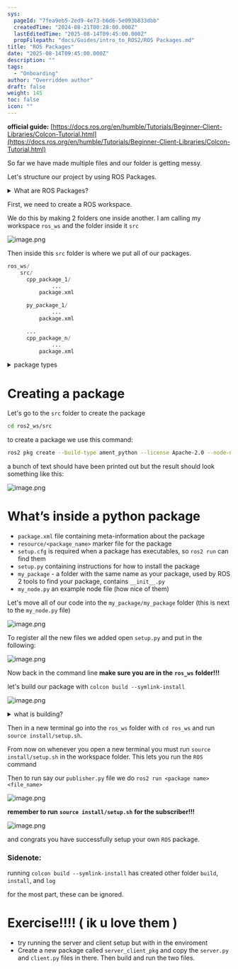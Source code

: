 ```yaml
---
sys:
  pageId: "7fea9eb5-2ed9-4e73-b6d6-5e093b833dbb"
  createdTime: "2024-08-21T00:28:00.000Z"
  lastEditedTime: "2025-08-14T09:45:00.000Z"
  propFilepath: "docs/Guides/intro_to_ROS2/ROS Packages.md"
title: "ROS Packages"
date: "2025-08-14T09:45:00.000Z"
description: ""
tags:
  - "Onboarding"
author: "Overridden author"
draft: false
weight: 145
toc: false
icon: ""
---
```


**official guide:** [https://docs.ros.org/en/humble/Tutorials/Beginner-Client-Libraries/Colcon-Tutorial.html](https://docs.ros.org/en/humble/Tutorials/Beginner-Client-Libraries/Colcon-Tutorial.html)

So far we have made multiple files and our folder is getting messy.

Let's structure our project by using ROS Packages.

<details>
      <summary>What are ROS Packages?</summary>
      ROS Packages are, as the name implies, packages of code that are highly sharable between ROS developers.
  </details>

First, we need to create a ROS workspace.

We do this by making 2 folders one inside another. I am calling my workspace `ros_ws` and the folder inside it `src`

![image.png](https://prod-files-secure.s3.us-west-2.amazonaws.com/d518164a-d88e-44d1-a4ee-3adb3bd8bce0/70706947-fd18-4537-a67b-e12946812d31/image.png?X-Amz-Algorithm=AWS4-HMAC-SHA256&X-Amz-Content-Sha256=UNSIGNED-PAYLOAD&X-Amz-Credential=ASIAZI2LB466U7E6527O%2F20250815%2Fus-west-2%2Fs3%2Faws4_request&X-Amz-Date=20250815T101008Z&X-Amz-Expires=3600&X-Amz-Security-Token=IQoJb3JpZ2luX2VjEBEaCXVzLXdlc3QtMiJHMEUCIQCorGzPrIAJ6TbrRFl96GdW1QiY6f56rjze7g0Q4rA3fQIgQaioxpfOhfKBppIdwFazpHVbiY5qp%2BUHUo5blgnAQUMq%2FwMIWhAAGgw2Mzc0MjMxODM4MDUiDMJPndjsPm25WkpBxSrcAwsqUIYvvFnpjp5g4HF9sIX%2F%2F8%2FEaunw0PMRF4v4pZhRX8FmvBu98P9bUmHvw0en%2BZUZkO6Ansik9ngY4h5PzT5KKmj%2Fvjz7KD8lMH9PeSpThwJSZYM75kCUuGI97%2FS8e0i5WSa9a7wiins1BnbHo72isDs7F8OklJywytLf%2BsCTaDIOeu%2B3ULTCOjbCb2cHPENQj1fkw80boJBSaWtSrOJESnJPqdKHZepno3S3w67ttIYj%2FS%2FGmrgmnuVRiyweuaUCKd1jgOuDcH4%2Bl6LGcGD0LbqPXbdg5vGyoFln84q4tWlHqKtRJt6t93VEfLej0gh7g3Jee%2Fv4g7mvYgi4JFPwrtd3gJHFfCz8FSBwhMKB48uqgg5v%2FV%2BwTe%2B9RXtkziyWksTDHEM9AzLyF5n8Y9vuJ1sIjp2tHSe6pGxO6RjNjbGohZHaRjL7w9xsGn9n97xeawD0QQ5AceHb4N2SyKmdlho1TFyR%2Bmpfh8f7%2FgxZgOYeQdh6TDvV5nwHwgcnT9a%2BbuQ4BMvfdmFi6hUAoguPXa1xbToeM7WcUvVZJjY%2BPi%2FGlmgBPOciSyKT9J%2BrZUudPMxQGRICvyhgQj7IJPhvScy%2BiYC2ovbDJuTntr0%2Fue1oVY9jBiqhWEQ7ML%2Fu%2B8QGOqUB6GIGgBOYD%2FGGQZTjpjaaHZdXIal5AdA1eISJ5xgoTAPy271H7gDej5Pdgd0jFkdXBmtzNt9CEGzvELMrGabOyPMo7S%2FVE8wz1JlpZq4xgvAqi%2FeXHZ2iGEgT4p9g%2FUKJqdACAe5otBSHIctdqSp78U3nw72W7ffweBidDGAxMwB0kx8isChhpIcrp%2F1L1zK69cO36E0KovY20OMMhTtXS03oZQhN&X-Amz-Signature=c98c15ea8dc093185be4945f912239ca2c5e429b1fd5b1e280ff4f09b576fc04&X-Amz-SignedHeaders=host&x-amz-checksum-mode=ENABLED&x-id=GetObject)

Then inside this `src` folder is where we put all of our packages.

```python
ros_ws/
    src/
      cpp_package_1/
		      ...
          package.xml

      py_package_1/
		      ...
          package.xml

      ...
      cpp_package_n/
		      ...
          package.xml

```

<details>
      <summary>package types</summary>
      packages can be either `C++` or python.
  </details>

# Creating a package

Let's go to the `src` folder to create the package

```bash
cd ros2_ws/src
```

to create a package we use this command:

```bash
ros2 pkg create --build-type ament_python --license Apache-2.0 --node-name my_node my_package
```

a bunch of text should have been printed out but the result should look something like this:

![image.png](https://prod-files-secure.s3.us-west-2.amazonaws.com/d518164a-d88e-44d1-a4ee-3adb3bd8bce0/e6cf1e3f-8512-4a3e-b131-079f800bf3e8/image.png?X-Amz-Algorithm=AWS4-HMAC-SHA256&X-Amz-Content-Sha256=UNSIGNED-PAYLOAD&X-Amz-Credential=ASIAZI2LB466U7E6527O%2F20250815%2Fus-west-2%2Fs3%2Faws4_request&X-Amz-Date=20250815T101008Z&X-Amz-Expires=3600&X-Amz-Security-Token=IQoJb3JpZ2luX2VjEBEaCXVzLXdlc3QtMiJHMEUCIQCorGzPrIAJ6TbrRFl96GdW1QiY6f56rjze7g0Q4rA3fQIgQaioxpfOhfKBppIdwFazpHVbiY5qp%2BUHUo5blgnAQUMq%2FwMIWhAAGgw2Mzc0MjMxODM4MDUiDMJPndjsPm25WkpBxSrcAwsqUIYvvFnpjp5g4HF9sIX%2F%2F8%2FEaunw0PMRF4v4pZhRX8FmvBu98P9bUmHvw0en%2BZUZkO6Ansik9ngY4h5PzT5KKmj%2Fvjz7KD8lMH9PeSpThwJSZYM75kCUuGI97%2FS8e0i5WSa9a7wiins1BnbHo72isDs7F8OklJywytLf%2BsCTaDIOeu%2B3ULTCOjbCb2cHPENQj1fkw80boJBSaWtSrOJESnJPqdKHZepno3S3w67ttIYj%2FS%2FGmrgmnuVRiyweuaUCKd1jgOuDcH4%2Bl6LGcGD0LbqPXbdg5vGyoFln84q4tWlHqKtRJt6t93VEfLej0gh7g3Jee%2Fv4g7mvYgi4JFPwrtd3gJHFfCz8FSBwhMKB48uqgg5v%2FV%2BwTe%2B9RXtkziyWksTDHEM9AzLyF5n8Y9vuJ1sIjp2tHSe6pGxO6RjNjbGohZHaRjL7w9xsGn9n97xeawD0QQ5AceHb4N2SyKmdlho1TFyR%2Bmpfh8f7%2FgxZgOYeQdh6TDvV5nwHwgcnT9a%2BbuQ4BMvfdmFi6hUAoguPXa1xbToeM7WcUvVZJjY%2BPi%2FGlmgBPOciSyKT9J%2BrZUudPMxQGRICvyhgQj7IJPhvScy%2BiYC2ovbDJuTntr0%2Fue1oVY9jBiqhWEQ7ML%2Fu%2B8QGOqUB6GIGgBOYD%2FGGQZTjpjaaHZdXIal5AdA1eISJ5xgoTAPy271H7gDej5Pdgd0jFkdXBmtzNt9CEGzvELMrGabOyPMo7S%2FVE8wz1JlpZq4xgvAqi%2FeXHZ2iGEgT4p9g%2FUKJqdACAe5otBSHIctdqSp78U3nw72W7ffweBidDGAxMwB0kx8isChhpIcrp%2F1L1zK69cO36E0KovY20OMMhTtXS03oZQhN&X-Amz-Signature=c36280fd84cf1720976494311e5a59e9b053174cf47e52c60705326e4ae9be72&X-Amz-SignedHeaders=host&x-amz-checksum-mode=ENABLED&x-id=GetObject)

# What’s inside a python package

- `package.xml` file containing meta-information about the package
- `resource/<package_name>` marker file for the package
- `setup.cfg` is required when a package has executables, so `ros2 run` can find them
- `setup.py` containing instructions for how to install the package
- `my_package` - a folder with the same name as your package, used by ROS 2 tools to find your package, contains `__init__.py`
- `my_node.py` an example node file (how nice of them)

Let's move all of our code into the `my_package/my_package` folder (this is next to the `my_node.py` file)

![image.png](https://prod-files-secure.s3.us-west-2.amazonaws.com/d518164a-d88e-44d1-a4ee-3adb3bd8bce0/9ce58f11-0da9-4d3e-b86d-506a9685d378/image.png?X-Amz-Algorithm=AWS4-HMAC-SHA256&X-Amz-Content-Sha256=UNSIGNED-PAYLOAD&X-Amz-Credential=ASIAZI2LB466U7E6527O%2F20250815%2Fus-west-2%2Fs3%2Faws4_request&X-Amz-Date=20250815T101008Z&X-Amz-Expires=3600&X-Amz-Security-Token=IQoJb3JpZ2luX2VjEBEaCXVzLXdlc3QtMiJHMEUCIQCorGzPrIAJ6TbrRFl96GdW1QiY6f56rjze7g0Q4rA3fQIgQaioxpfOhfKBppIdwFazpHVbiY5qp%2BUHUo5blgnAQUMq%2FwMIWhAAGgw2Mzc0MjMxODM4MDUiDMJPndjsPm25WkpBxSrcAwsqUIYvvFnpjp5g4HF9sIX%2F%2F8%2FEaunw0PMRF4v4pZhRX8FmvBu98P9bUmHvw0en%2BZUZkO6Ansik9ngY4h5PzT5KKmj%2Fvjz7KD8lMH9PeSpThwJSZYM75kCUuGI97%2FS8e0i5WSa9a7wiins1BnbHo72isDs7F8OklJywytLf%2BsCTaDIOeu%2B3ULTCOjbCb2cHPENQj1fkw80boJBSaWtSrOJESnJPqdKHZepno3S3w67ttIYj%2FS%2FGmrgmnuVRiyweuaUCKd1jgOuDcH4%2Bl6LGcGD0LbqPXbdg5vGyoFln84q4tWlHqKtRJt6t93VEfLej0gh7g3Jee%2Fv4g7mvYgi4JFPwrtd3gJHFfCz8FSBwhMKB48uqgg5v%2FV%2BwTe%2B9RXtkziyWksTDHEM9AzLyF5n8Y9vuJ1sIjp2tHSe6pGxO6RjNjbGohZHaRjL7w9xsGn9n97xeawD0QQ5AceHb4N2SyKmdlho1TFyR%2Bmpfh8f7%2FgxZgOYeQdh6TDvV5nwHwgcnT9a%2BbuQ4BMvfdmFi6hUAoguPXa1xbToeM7WcUvVZJjY%2BPi%2FGlmgBPOciSyKT9J%2BrZUudPMxQGRICvyhgQj7IJPhvScy%2BiYC2ovbDJuTntr0%2Fue1oVY9jBiqhWEQ7ML%2Fu%2B8QGOqUB6GIGgBOYD%2FGGQZTjpjaaHZdXIal5AdA1eISJ5xgoTAPy271H7gDej5Pdgd0jFkdXBmtzNt9CEGzvELMrGabOyPMo7S%2FVE8wz1JlpZq4xgvAqi%2FeXHZ2iGEgT4p9g%2FUKJqdACAe5otBSHIctdqSp78U3nw72W7ffweBidDGAxMwB0kx8isChhpIcrp%2F1L1zK69cO36E0KovY20OMMhTtXS03oZQhN&X-Amz-Signature=f700cc23408d491bbe24b05fddef1446b83edd600377b1a846f05f6d27d4fcf7&X-Amz-SignedHeaders=host&x-amz-checksum-mode=ENABLED&x-id=GetObject)

To register all the new files we added open `setup.py` and put in the following:

![image.png](https://prod-files-secure.s3.us-west-2.amazonaws.com/d518164a-d88e-44d1-a4ee-3adb3bd8bce0/1cd7c262-4cae-4496-9d75-c178537d24a2/image.png?X-Amz-Algorithm=AWS4-HMAC-SHA256&X-Amz-Content-Sha256=UNSIGNED-PAYLOAD&X-Amz-Credential=ASIAZI2LB466U7E6527O%2F20250815%2Fus-west-2%2Fs3%2Faws4_request&X-Amz-Date=20250815T101008Z&X-Amz-Expires=3600&X-Amz-Security-Token=IQoJb3JpZ2luX2VjEBEaCXVzLXdlc3QtMiJHMEUCIQCorGzPrIAJ6TbrRFl96GdW1QiY6f56rjze7g0Q4rA3fQIgQaioxpfOhfKBppIdwFazpHVbiY5qp%2BUHUo5blgnAQUMq%2FwMIWhAAGgw2Mzc0MjMxODM4MDUiDMJPndjsPm25WkpBxSrcAwsqUIYvvFnpjp5g4HF9sIX%2F%2F8%2FEaunw0PMRF4v4pZhRX8FmvBu98P9bUmHvw0en%2BZUZkO6Ansik9ngY4h5PzT5KKmj%2Fvjz7KD8lMH9PeSpThwJSZYM75kCUuGI97%2FS8e0i5WSa9a7wiins1BnbHo72isDs7F8OklJywytLf%2BsCTaDIOeu%2B3ULTCOjbCb2cHPENQj1fkw80boJBSaWtSrOJESnJPqdKHZepno3S3w67ttIYj%2FS%2FGmrgmnuVRiyweuaUCKd1jgOuDcH4%2Bl6LGcGD0LbqPXbdg5vGyoFln84q4tWlHqKtRJt6t93VEfLej0gh7g3Jee%2Fv4g7mvYgi4JFPwrtd3gJHFfCz8FSBwhMKB48uqgg5v%2FV%2BwTe%2B9RXtkziyWksTDHEM9AzLyF5n8Y9vuJ1sIjp2tHSe6pGxO6RjNjbGohZHaRjL7w9xsGn9n97xeawD0QQ5AceHb4N2SyKmdlho1TFyR%2Bmpfh8f7%2FgxZgOYeQdh6TDvV5nwHwgcnT9a%2BbuQ4BMvfdmFi6hUAoguPXa1xbToeM7WcUvVZJjY%2BPi%2FGlmgBPOciSyKT9J%2BrZUudPMxQGRICvyhgQj7IJPhvScy%2BiYC2ovbDJuTntr0%2Fue1oVY9jBiqhWEQ7ML%2Fu%2B8QGOqUB6GIGgBOYD%2FGGQZTjpjaaHZdXIal5AdA1eISJ5xgoTAPy271H7gDej5Pdgd0jFkdXBmtzNt9CEGzvELMrGabOyPMo7S%2FVE8wz1JlpZq4xgvAqi%2FeXHZ2iGEgT4p9g%2FUKJqdACAe5otBSHIctdqSp78U3nw72W7ffweBidDGAxMwB0kx8isChhpIcrp%2F1L1zK69cO36E0KovY20OMMhTtXS03oZQhN&X-Amz-Signature=b5d6950909e80caf97f6761cd2e44f7b448def9fde376120ded6949b886aacb8&X-Amz-SignedHeaders=host&x-amz-checksum-mode=ENABLED&x-id=GetObject)

Now back in the command line **make sure you are in the** **`ros_ws`** **folder!!!**

let's build our package with `colcon build --symlink-install`

![image.png](https://prod-files-secure.s3.us-west-2.amazonaws.com/d518164a-d88e-44d1-a4ee-3adb3bd8bce0/2f2a0d27-b173-48fd-b189-5f5c0ce65619/image.png?X-Amz-Algorithm=AWS4-HMAC-SHA256&X-Amz-Content-Sha256=UNSIGNED-PAYLOAD&X-Amz-Credential=ASIAZI2LB466U7E6527O%2F20250815%2Fus-west-2%2Fs3%2Faws4_request&X-Amz-Date=20250815T101008Z&X-Amz-Expires=3600&X-Amz-Security-Token=IQoJb3JpZ2luX2VjEBEaCXVzLXdlc3QtMiJHMEUCIQCorGzPrIAJ6TbrRFl96GdW1QiY6f56rjze7g0Q4rA3fQIgQaioxpfOhfKBppIdwFazpHVbiY5qp%2BUHUo5blgnAQUMq%2FwMIWhAAGgw2Mzc0MjMxODM4MDUiDMJPndjsPm25WkpBxSrcAwsqUIYvvFnpjp5g4HF9sIX%2F%2F8%2FEaunw0PMRF4v4pZhRX8FmvBu98P9bUmHvw0en%2BZUZkO6Ansik9ngY4h5PzT5KKmj%2Fvjz7KD8lMH9PeSpThwJSZYM75kCUuGI97%2FS8e0i5WSa9a7wiins1BnbHo72isDs7F8OklJywytLf%2BsCTaDIOeu%2B3ULTCOjbCb2cHPENQj1fkw80boJBSaWtSrOJESnJPqdKHZepno3S3w67ttIYj%2FS%2FGmrgmnuVRiyweuaUCKd1jgOuDcH4%2Bl6LGcGD0LbqPXbdg5vGyoFln84q4tWlHqKtRJt6t93VEfLej0gh7g3Jee%2Fv4g7mvYgi4JFPwrtd3gJHFfCz8FSBwhMKB48uqgg5v%2FV%2BwTe%2B9RXtkziyWksTDHEM9AzLyF5n8Y9vuJ1sIjp2tHSe6pGxO6RjNjbGohZHaRjL7w9xsGn9n97xeawD0QQ5AceHb4N2SyKmdlho1TFyR%2Bmpfh8f7%2FgxZgOYeQdh6TDvV5nwHwgcnT9a%2BbuQ4BMvfdmFi6hUAoguPXa1xbToeM7WcUvVZJjY%2BPi%2FGlmgBPOciSyKT9J%2BrZUudPMxQGRICvyhgQj7IJPhvScy%2BiYC2ovbDJuTntr0%2Fue1oVY9jBiqhWEQ7ML%2Fu%2B8QGOqUB6GIGgBOYD%2FGGQZTjpjaaHZdXIal5AdA1eISJ5xgoTAPy271H7gDej5Pdgd0jFkdXBmtzNt9CEGzvELMrGabOyPMo7S%2FVE8wz1JlpZq4xgvAqi%2FeXHZ2iGEgT4p9g%2FUKJqdACAe5otBSHIctdqSp78U3nw72W7ffweBidDGAxMwB0kx8isChhpIcrp%2F1L1zK69cO36E0KovY20OMMhTtXS03oZQhN&X-Amz-Signature=9396e0085f7d12913b0dbd909d7867dbe3f829bfe1921456b77163b7aa92fe2c&X-Amz-SignedHeaders=host&x-amz-checksum-mode=ENABLED&x-id=GetObject)

<details>

<summary>what is building?</summary>

if you are a CS major at Rose-Hulman you will learn the answer to this in CSSE132

but TLDR; is it combines all the code files into one program that can be run easily 

</details>

Then in a new terminal go into the `ros_ws` folder with `cd ros_ws` and run `source install/setup.sh`. 

From now on whenever you open a new terminal you must run `source install/setup.sh` in the workspace folder. This lets you run the `ROS` command

Then to run say our `publisher.py` file we do `ros2 run <package name> <file_name>`

![image.png](https://prod-files-secure.s3.us-west-2.amazonaws.com/d518164a-d88e-44d1-a4ee-3adb3bd8bce0/4f4b1219-3a44-4632-aa0a-ce3471699f59/image.png?X-Amz-Algorithm=AWS4-HMAC-SHA256&X-Amz-Content-Sha256=UNSIGNED-PAYLOAD&X-Amz-Credential=ASIAZI2LB466U7E6527O%2F20250815%2Fus-west-2%2Fs3%2Faws4_request&X-Amz-Date=20250815T101008Z&X-Amz-Expires=3600&X-Amz-Security-Token=IQoJb3JpZ2luX2VjEBEaCXVzLXdlc3QtMiJHMEUCIQCorGzPrIAJ6TbrRFl96GdW1QiY6f56rjze7g0Q4rA3fQIgQaioxpfOhfKBppIdwFazpHVbiY5qp%2BUHUo5blgnAQUMq%2FwMIWhAAGgw2Mzc0MjMxODM4MDUiDMJPndjsPm25WkpBxSrcAwsqUIYvvFnpjp5g4HF9sIX%2F%2F8%2FEaunw0PMRF4v4pZhRX8FmvBu98P9bUmHvw0en%2BZUZkO6Ansik9ngY4h5PzT5KKmj%2Fvjz7KD8lMH9PeSpThwJSZYM75kCUuGI97%2FS8e0i5WSa9a7wiins1BnbHo72isDs7F8OklJywytLf%2BsCTaDIOeu%2B3ULTCOjbCb2cHPENQj1fkw80boJBSaWtSrOJESnJPqdKHZepno3S3w67ttIYj%2FS%2FGmrgmnuVRiyweuaUCKd1jgOuDcH4%2Bl6LGcGD0LbqPXbdg5vGyoFln84q4tWlHqKtRJt6t93VEfLej0gh7g3Jee%2Fv4g7mvYgi4JFPwrtd3gJHFfCz8FSBwhMKB48uqgg5v%2FV%2BwTe%2B9RXtkziyWksTDHEM9AzLyF5n8Y9vuJ1sIjp2tHSe6pGxO6RjNjbGohZHaRjL7w9xsGn9n97xeawD0QQ5AceHb4N2SyKmdlho1TFyR%2Bmpfh8f7%2FgxZgOYeQdh6TDvV5nwHwgcnT9a%2BbuQ4BMvfdmFi6hUAoguPXa1xbToeM7WcUvVZJjY%2BPi%2FGlmgBPOciSyKT9J%2BrZUudPMxQGRICvyhgQj7IJPhvScy%2BiYC2ovbDJuTntr0%2Fue1oVY9jBiqhWEQ7ML%2Fu%2B8QGOqUB6GIGgBOYD%2FGGQZTjpjaaHZdXIal5AdA1eISJ5xgoTAPy271H7gDej5Pdgd0jFkdXBmtzNt9CEGzvELMrGabOyPMo7S%2FVE8wz1JlpZq4xgvAqi%2FeXHZ2iGEgT4p9g%2FUKJqdACAe5otBSHIctdqSp78U3nw72W7ffweBidDGAxMwB0kx8isChhpIcrp%2F1L1zK69cO36E0KovY20OMMhTtXS03oZQhN&X-Amz-Signature=da291abc229bac2a22ae3cae795d9dd49839ec83103429288b12c00c3ff7fce8&X-Amz-SignedHeaders=host&x-amz-checksum-mode=ENABLED&x-id=GetObject)

**remember to run** **`source install/setup.sh`** **for the subscriber!!!**

![image.png](https://prod-files-secure.s3.us-west-2.amazonaws.com/d518164a-d88e-44d1-a4ee-3adb3bd8bce0/02121119-dad4-49ec-8356-c956108b4243/image.png?X-Amz-Algorithm=AWS4-HMAC-SHA256&X-Amz-Content-Sha256=UNSIGNED-PAYLOAD&X-Amz-Credential=ASIAZI2LB466U7E6527O%2F20250815%2Fus-west-2%2Fs3%2Faws4_request&X-Amz-Date=20250815T101008Z&X-Amz-Expires=3600&X-Amz-Security-Token=IQoJb3JpZ2luX2VjEBEaCXVzLXdlc3QtMiJHMEUCIQCorGzPrIAJ6TbrRFl96GdW1QiY6f56rjze7g0Q4rA3fQIgQaioxpfOhfKBppIdwFazpHVbiY5qp%2BUHUo5blgnAQUMq%2FwMIWhAAGgw2Mzc0MjMxODM4MDUiDMJPndjsPm25WkpBxSrcAwsqUIYvvFnpjp5g4HF9sIX%2F%2F8%2FEaunw0PMRF4v4pZhRX8FmvBu98P9bUmHvw0en%2BZUZkO6Ansik9ngY4h5PzT5KKmj%2Fvjz7KD8lMH9PeSpThwJSZYM75kCUuGI97%2FS8e0i5WSa9a7wiins1BnbHo72isDs7F8OklJywytLf%2BsCTaDIOeu%2B3ULTCOjbCb2cHPENQj1fkw80boJBSaWtSrOJESnJPqdKHZepno3S3w67ttIYj%2FS%2FGmrgmnuVRiyweuaUCKd1jgOuDcH4%2Bl6LGcGD0LbqPXbdg5vGyoFln84q4tWlHqKtRJt6t93VEfLej0gh7g3Jee%2Fv4g7mvYgi4JFPwrtd3gJHFfCz8FSBwhMKB48uqgg5v%2FV%2BwTe%2B9RXtkziyWksTDHEM9AzLyF5n8Y9vuJ1sIjp2tHSe6pGxO6RjNjbGohZHaRjL7w9xsGn9n97xeawD0QQ5AceHb4N2SyKmdlho1TFyR%2Bmpfh8f7%2FgxZgOYeQdh6TDvV5nwHwgcnT9a%2BbuQ4BMvfdmFi6hUAoguPXa1xbToeM7WcUvVZJjY%2BPi%2FGlmgBPOciSyKT9J%2BrZUudPMxQGRICvyhgQj7IJPhvScy%2BiYC2ovbDJuTntr0%2Fue1oVY9jBiqhWEQ7ML%2Fu%2B8QGOqUB6GIGgBOYD%2FGGQZTjpjaaHZdXIal5AdA1eISJ5xgoTAPy271H7gDej5Pdgd0jFkdXBmtzNt9CEGzvELMrGabOyPMo7S%2FVE8wz1JlpZq4xgvAqi%2FeXHZ2iGEgT4p9g%2FUKJqdACAe5otBSHIctdqSp78U3nw72W7ffweBidDGAxMwB0kx8isChhpIcrp%2F1L1zK69cO36E0KovY20OMMhTtXS03oZQhN&X-Amz-Signature=66321dab111866bca0d77d4282a61ead4241650f8145407835d8a712b18911e4&X-Amz-SignedHeaders=host&x-amz-checksum-mode=ENABLED&x-id=GetObject)

and congrats you have successfully setup your own `ROS` package.

### Sidenote:

running `colcon build --symlink-install` has created other folder `build`, `install`, and `log`

for the most part, these can be ignored.

# Exercise!!!! ( ik u love them )

- try running the server and client setup but with in the enviroment
- Create a new package called `server_client_pkg` and copy the `server.py` and `client.py` files in there. Then build and run the two files.
